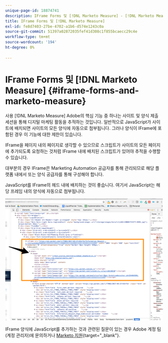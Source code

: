 ```yaml
---
unique-page-id: 18874741
description: IFrame Forms 및 [!DNL Marketo Measure] - [!DNL Marketo Measure] - 제품 설명서
title: IFrame Forms 및 [!DNL Marketo Measure]
exl-id: fe8d7403-27be-4702-a1b6-d574e1243c0a
source-git-commit: 51397a02872035fef41d308c1f855bcaecc29c4e
workflow-type: tm+mt
source-wordcount: '194'
ht-degree: 0%

---
```


# IFrame Forms 및 [!DNL Marketo Measure] {#iframe-forms-and-marketo-measure}

사용 [!DNL Marketo Measure] Adobe의 핵심 기능 중 하나는 사이트 및 양식 제출 세션을 통해 디지털 마케팅 활동을 추적하는 것입니다. 일반적으로 JavaScript가 사이트에 배치되면 사이트의 모든 양식에 자동으로 첨부됩니다. 그러나 양식이 IFrame에 포함된 경우 이 기능에 대한 제한이 있습니다.

IFrame을 페이지 내의 페이지로 생각할 수 있으므로 스크립트가 사이트의 모든 페이지에 추가되도록 요청하는 것처럼 IFrame 내에 배치된 스크립트가 있어야 추적을 수행할 수 있습니다.

대부분의 경우 IFrame은 Marketing Automation 공급자를 통해 관리되므로 해당 플랫폼 내에서 또는 양식 공급자를 통해 구성해야 합니다.

JavaScript를 IFrame의 헤드 내에 배치하는 것이 좋습니다. 여기서 JavaScript는 해당 프레임 내의 양식에 자동으로 첨부됩니다.

![](assets/1-1.png)

IFrame 양식에 JavaScript를 추가하는 것과 관련된 질문이 있는 경우 Adobe 계정 팀(계정 관리자)에 문의하거나 [Marketo 지원](https://nation.marketo.com/t5/support/ct-p/Support){target="_blank"}.
